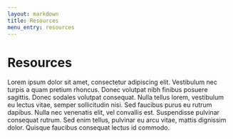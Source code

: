 ```yaml
---
layout: markdown
title: Resources
menu_entry: resources
---
```


# Resources


Lorem ipsum dolor sit amet, consectetur adipiscing elit. Vestibulum nec turpis a quam pretium rhoncus.
Donec volutpat nibh finibus posuere sagittis. Donec sodales volutpat consequat.
Nulla tellus lorem, vestibulum eu lectus vitae, semper sollicitudin nisi. Sed faucibus purus eu rutrum dapibus.
Nulla nec venenatis elit, vel convallis est. Suspendisse pulvinar consequat rutrum.
Sed enim tellus, pulvinar eu arcu vitae, mattis dignissim dolor. Quisque faucibus consequat lectus id commodo.